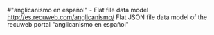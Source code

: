 #"anglicanismo en español" - Flat file data model
http://es.recuweb.com/anglicanismo/
Flat JSON file data model of the recuweb portal "anglicanismo en español"
